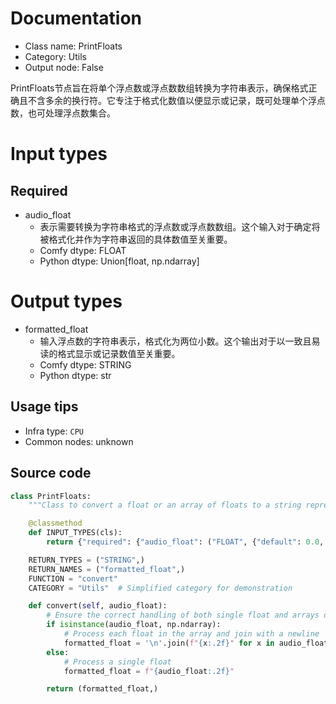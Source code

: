 
# Documentation
- Class name: PrintFloats
- Category: Utils
- Output node: False

PrintFloats节点旨在将单个浮点数或浮点数数组转换为字符串表示，确保格式正确且不含多余的换行符。它专注于格式化数值以便显示或记录，既可处理单个浮点数，也可处理浮点数集合。

# Input types
## Required
- audio_float
    - 表示需要转换为字符串格式的浮点数或浮点数数组。这个输入对于确定将被格式化并作为字符串返回的具体数值至关重要。
    - Comfy dtype: FLOAT
    - Python dtype: Union[float, np.ndarray]

# Output types
- formatted_float
    - 输入浮点数的字符串表示，格式化为两位小数。这个输出对于以一致且易读的格式显示或记录数值至关重要。
    - Comfy dtype: STRING
    - Python dtype: str


## Usage tips
- Infra type: `CPU`
- Common nodes: unknown


## Source code
```python
class PrintFloats:
    """Class to convert a float or an array of floats to a string representation, ensuring proper format without extra line breaks."""

    @classmethod
    def INPUT_TYPES(cls):
        return {"required": {"audio_float": ("FLOAT", {"default": 0.0, "min": 0.0, "max": 1000000.0, "forceInput": True})}}

    RETURN_TYPES = ("STRING",)
    RETURN_NAMES = ("formatted_float",)
    FUNCTION = "convert"
    CATEGORY = "Utils"  # Simplified category for demonstration

    def convert(self, audio_float):
        # Ensure the correct handling of both single float and arrays of floats
        if isinstance(audio_float, np.ndarray):
            # Process each float in the array and join with a newline
            formatted_float = '\n'.join(f"{x:.2f}" for x in audio_float)
        else:
            # Process a single float
            formatted_float = f"{audio_float:.2f}"

        return (formatted_float,)

```
